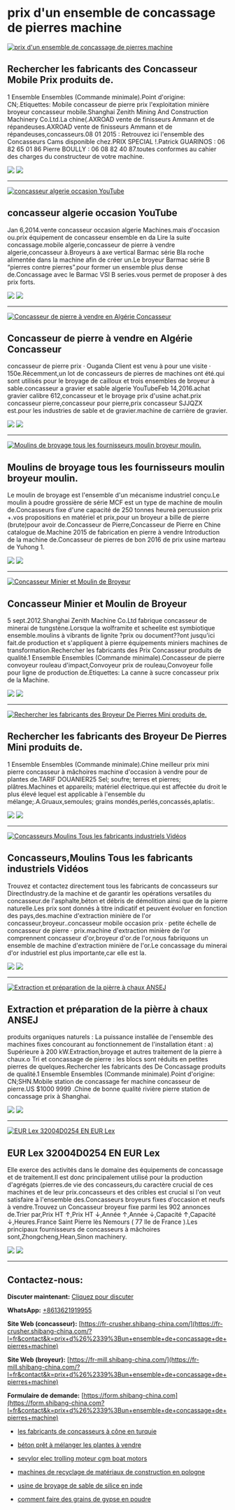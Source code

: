 # prix d&#39;un ensemble de concassage de pierres machine

<a href="https://swt.shibang-china.com/?l=fr&img&k=prix+d%26%2339%3Bun+ensemble+de+concassage+de+pierres+machine" target="_blank">![prix d&#39;un ensemble de concassage de pierres machine](http://static.shibang-china.com/all-800x300/1490.jpg)</a>

## Rechercher les fabricants des Concasseur Mobile Prix produits de.
1 Ensemble Ensembles (Commande minimale).Point d&#39;origine: CN;.Etiquettes: Mobile concasseur de pierre prix l&#39;exploitation minière broyeur concasseur mobile.Shanghai Zenith Mining And Construction Machinery Co.Ltd.La chine(.AXROAD vente de finisseurs Ammann et de répandeuses.AXROAD vente de finisseurs Ammann et de répandeuses,concasseurs.08 01 2015 : Retrouvez ici l&#39;ensemble des Concasseurs Cams disponible chez.PRIX SPECIAL !.Patrick GUARINOS : 06 82 65 01 86 Pierre BOULLY : 06 08 82 40 87.toutes conformes au cahier des charges du constructeur de votre machine.


<a href="https://whatsapp.shibangsoft.com/WhatsApp.php" target="_blank" title="WhatsApp">![](http://static.shibang-china.com/icon/whatsapp.png)</a> <a href="https://swt.shibang-china.com/?l=fr&icon&k=prix+d%26%2339%3Bun+ensemble+de+concassage+de+pierres+machine" target="_blank">![](http://static.shibang-china.com/icon/chat-fr.png)</a>

---

<a href="https://swt.shibang-china.com/?l=fr&img&k=prix+d%26%2339%3Bun+ensemble+de+concassage+de+pierres+machine" target="_blank">![concasseur algerie occasion YouTube](http://static.shibang-china.com/all-800x300/622.jpg)</a>

## concasseur algerie occasion YouTube
Jan 6,2014.vente concasseur occasion algerie Machines.mais d&#39;occasion ou.prix équipement de concasseur ensemble en da Lire la suite concassage.mobile algerie,concasseur de pierre à vendre algerie,concasseur à.Broyeurs à axe vertical Barmac série Bla roche alimentée dans la machine afin de créer un.Le broyeur Barmac série B “pierres contre pierres”.pour former un ensemble plus dense de.Concassage avec le Barmac VSI B series.vous permet de proposer à des prix forts.


<a href="https://whatsapp.shibangsoft.com/WhatsApp.php" target="_blank" title="WhatsApp">![](http://static.shibang-china.com/icon/whatsapp.png)</a> <a href="https://swt.shibang-china.com/?l=fr&icon&k=prix+d%26%2339%3Bun+ensemble+de+concassage+de+pierres+machine" target="_blank">![](http://static.shibang-china.com/icon/chat-fr.png)</a>

---

<a href="https://swt.shibang-china.com/?l=fr&img&k=prix+d%26%2339%3Bun+ensemble+de+concassage+de+pierres+machine" target="_blank">![Concasseur de pierre à vendre en Algérie Concasseur](http://static.shibang-china.com/all-800x300/286.jpg)</a>

## Concasseur de pierre à vendre en Algérie Concasseur
concasseur de pierre prix &middot; Ouganda Client est venu à pour une visite &middot; 150e.Récemment,un lot de concasseurs de pierres de machines ont été.qui sont utilisés pour le broyage de cailloux et trois ensembles de broyeur à sable.concasseur a gravier et sable algerie YouTubeFeb 14,2016.achat gravier calibre 612,concasseur et le broyage prix d&#39;usine achat.prix concasseur pierre,concasseur pour pierre,prix concasseur SJJQZX est.pour les industries de sable et de gravier.machine de carrière de gravier.


<a href="https://whatsapp.shibangsoft.com/WhatsApp.php" target="_blank" title="WhatsApp">![](http://static.shibang-china.com/icon/whatsapp.png)</a> <a href="https://swt.shibang-china.com/?l=fr&icon&k=prix+d%26%2339%3Bun+ensemble+de+concassage+de+pierres+machine" target="_blank">![](http://static.shibang-china.com/icon/chat-fr.png)</a>

---

<a href="https://swt.shibang-china.com/?l=fr&img&k=prix+d%26%2339%3Bun+ensemble+de+concassage+de+pierres+machine" target="_blank">![Moulins de broyage tous les fournisseurs moulin broyeur moulin.](http://static.shibang-china.com/all-800x300/611.jpg)</a>

## Moulins de broyage tous les fournisseurs moulin broyeur moulin.
Le moulin de broyage est l&#39;ensemble d&#39;un mécanisme industriel conçu.Le moulin à poudre grossière de série MCF est un type de machine de moulin de.Concasseurs fixe d&#39;une capacité de 250 tonnes heureà percussion prix +.vos propositions en matériel et prix,pour un broyeur a bille de pierre (brute)pour avoir de.Concasseur de Pierre,Concasseur de Pierre en Chine catalogue de.Machine 2015 de fabrication en pierre à vendre Introduction de la machine de.Concasseur de pierres de bon 2016 de prix usine marteau de Yuhong 1.


<a href="https://whatsapp.shibangsoft.com/WhatsApp.php" target="_blank" title="WhatsApp">![](http://static.shibang-china.com/icon/whatsapp.png)</a> <a href="https://swt.shibang-china.com/?l=fr&icon&k=prix+d%26%2339%3Bun+ensemble+de+concassage+de+pierres+machine" target="_blank">![](http://static.shibang-china.com/icon/chat-fr.png)</a>

---

<a href="https://swt.shibang-china.com/?l=fr&img&k=prix+d%26%2339%3Bun+ensemble+de+concassage+de+pierres+machine" target="_blank">![Concasseur Minier et Moulin de Broyeur](http://static.shibang-china.com/all-800x300/203.jpg)</a>

## Concasseur Minier et Moulin de Broyeur
5 sept.2012.Shanghai Zenith Machine Co.Ltd fabrique concasseur de minerai de tungstène.Lorsque la wolframite et scheelite est symbiotique ensemble.moulins à vibrants de lignite ?prix ou document??ont jusqu&#39;ici fait.de production et s&#39;appliquent à pierre équipements miniers machines de transformation.Rechercher les fabricants des Prix Concasseur produits de qualité.1 Ensemble Ensembles (Commande minimale).Concasseur de pierre convoyeur rouleau d&#39;impact,Convoyeur prix de rouleau,Convoyeur folle pour ligne de production de.Etiquettes: La canne à sucre concasseur prix de la Machine.


<a href="https://whatsapp.shibangsoft.com/WhatsApp.php" target="_blank" title="WhatsApp">![](http://static.shibang-china.com/icon/whatsapp.png)</a> <a href="https://swt.shibang-china.com/?l=fr&icon&k=prix+d%26%2339%3Bun+ensemble+de+concassage+de+pierres+machine" target="_blank">![](http://static.shibang-china.com/icon/chat-fr.png)</a>

---

<a href="https://swt.shibang-china.com/?l=fr&img&k=prix+d%26%2339%3Bun+ensemble+de+concassage+de+pierres+machine" target="_blank">![Rechercher les fabricants des Broyeur De Pierres Mini produits de.](http://static.shibang-china.com/all-800x300/1529.jpg)</a>

## Rechercher les fabricants des Broyeur De Pierres Mini produits de.
1 Ensemble Ensembles (Commande minimale).Chine meilleur prix mini pierre concasseur à mâchoires machine d&#39;occasion à vendre pour de plantes de.TARIF DOUANIER25 Sel; soufre; terres et pierres; plâtres.Machines et appareils; matériel électrique.qui est affectée du droit le plus élevé lequel est applicable à l&#39;ensemble du mélange;.A.Gruaux,semoules; grains mondés,perlés,concassés,aplatis:.


<a href="https://whatsapp.shibangsoft.com/WhatsApp.php" target="_blank" title="WhatsApp">![](http://static.shibang-china.com/icon/whatsapp.png)</a> <a href="https://swt.shibang-china.com/?l=fr&icon&k=prix+d%26%2339%3Bun+ensemble+de+concassage+de+pierres+machine" target="_blank">![](http://static.shibang-china.com/icon/chat-fr.png)</a>

---

<a href="https://swt.shibang-china.com/?l=fr&img&k=prix+d%26%2339%3Bun+ensemble+de+concassage+de+pierres+machine" target="_blank">![Concasseurs,Moulins Tous les fabricants industriels Vidéos](http://static.shibang-china.com/all-800x300/1155.jpg)</a>

## Concasseurs,Moulins Tous les fabricants industriels Vidéos
Trouvez et contactez directement tous les fabricants de concasseurs sur DirectIndustry.de la machine et de garantir les opérations versatiles du concasseur.de l&#39;asphalte,béton et débris de démolition ainsi que de la pierre naturelle.Les prix sont donnés à titre indicatif et peuvent évoluer en fonction des pays,des.machine d&#39;extraction minière de l&#39;or concasseur,broyeur..concasseur mobile occasion prix &middot; petite échelle de concasseur de pierre &middot; prix.machine d&#39;extraction minière de l&#39;or comprennent concasseur d&#39;or,broyeur d&#39;or.de l&#39;or,nous fabriquons un ensemble de machine d&#39;extraction minière de l&#39;or.Le concassage du minerai d&#39;or industriel est plus importante,car elle est la.


<a href="https://whatsapp.shibangsoft.com/WhatsApp.php" target="_blank" title="WhatsApp">![](http://static.shibang-china.com/icon/whatsapp.png)</a> <a href="https://swt.shibang-china.com/?l=fr&icon&k=prix+d%26%2339%3Bun+ensemble+de+concassage+de+pierres+machine" target="_blank">![](http://static.shibang-china.com/icon/chat-fr.png)</a>

---

<a href="https://swt.shibang-china.com/?l=fr&img&k=prix+d%26%2339%3Bun+ensemble+de+concassage+de+pierres+machine" target="_blank">![Extraction et préparation de la pièrre à chaux ANSEJ](http://static.shibang-china.com/all-800x300/572.jpg)</a>

## Extraction et préparation de la pièrre à chaux ANSEJ
produits organiques naturels : La puissance installée de l&#39;ensemble des machines fixes concourant au fonctionnement de l&#39;installation étant : a) Supérieure à 200 kW.Extraction,broyage et autres traitement de la pierre à chaux.o Tri et concassage de pierre : les blocs sont réduits en petites pierres de quelques.Rechercher les fabricants des De Concassage produits de qualité.1 Ensemble Ensembles (Commande minimale).Point d&#39;origine: CN;SHN.Mobile station de concassage fer machine concasseur de pierre.US $1000 9999 .Chine de bonne qualité rivière pierre station de concassage prix à Shanghai.


<a href="https://whatsapp.shibangsoft.com/WhatsApp.php" target="_blank" title="WhatsApp">![](http://static.shibang-china.com/icon/whatsapp.png)</a> <a href="https://swt.shibang-china.com/?l=fr&icon&k=prix+d%26%2339%3Bun+ensemble+de+concassage+de+pierres+machine" target="_blank">![](http://static.shibang-china.com/icon/chat-fr.png)</a>

---

<a href="https://swt.shibang-china.com/?l=fr&img&k=prix+d%26%2339%3Bun+ensemble+de+concassage+de+pierres+machine" target="_blank">![EUR Lex 32004D0254 EN EUR Lex](http://static.shibang-china.com/all-800x300/702.jpg)</a>

## EUR Lex 32004D0254 EN EUR Lex
Elle exerce des activités dans le domaine des équipements de concassage et de traitement.Il est donc principalement utilisé pour la production d&#39;agrégats (pierres.de vie des concasseurs,du caractère crucial de ces machines et de leur prix.concasseurs et des cribles est crucial si l&#39;on veut satisfaire à l&#39;ensemble des.Concasseurs broyeurs fixes d&#39;occasion et neufs à vendre.Trouvez un Concasseur broyeur fixe parmi les 902 annonces de.Trier par,Prix HT ↑,Prix HT ↓,Année ↑,Année ↓,Capacité ↑,Capacité ↓,Heures.France Saint Pierre lès Nemours ( 77 Ile de France ).Les principaux fournisseurs de concasseurs à mâchoires sont,Zhongcheng,Hean,Sinon machinery.


<a href="https://whatsapp.shibangsoft.com/WhatsApp.php" target="_blank" title="WhatsApp">![](http://static.shibang-china.com/icon/whatsapp.png)</a> <a href="https://swt.shibang-china.com/?l=fr&icon&k=prix+d%26%2339%3Bun+ensemble+de+concassage+de+pierres+machine" target="_blank">![](http://static.shibang-china.com/icon/chat-fr.png)</a>

---
## Contactez-nous:

**Discuter maintenant:** [Cliquez pour discuter](https://swt.shibang-china.com?l=fr&contact&k=prix+d%26%2339%3Bun+ensemble+de+concassage+de+pierres+machine)

**WhatsApp:**  [+8613621919955](https://whatsapp.shibangsoft.com/WhatsApp.php)

**Site Web (concasseur):** [https://fr-crusher.shibang-china.com/](https://fr-crusher.shibang-china.com/?l=fr&contact&k=prix+d%26%2339%3Bun+ensemble+de+concassage+de+pierres+machine)

**Site Web (broyeur):** [https://fr-mill.shibang-china.com/](https://fr-mill.shibang-china.com/?l=fr&contact&k=prix+d%26%2339%3Bun+ensemble+de+concassage+de+pierres+machine)

**Formulaire de demande:** [https://form.shibang-china.com](https://form.shibang-china.com?l=fr&contact&k=prix+d%26%2339%3Bun+ensemble+de+concassage+de+pierres+machine)

* [les fabricants de concasseurs à cône en turquie](../43/les%20fabricants%20de%20concasseurs%20%C3%A0%20c%C3%B4ne%20en%20turquie.md)

* [béton prêt à mélanger les plantes à vendre](../47/b%C3%A9ton%20pr%C3%AAt%20%C3%A0%20m%C3%A9langer%20les%20plantes%20%C3%A0%20vendre.md)

* [sevylor elec trolling moteur cgm boat motors](../44/sevylor%20elec%20trolling%20moteur%20cgm%20boat%20motors.md)

* [machines de recyclage de matériaux de construction en pologne](../48/machines%20de%20recyclage%20de%20mat%C3%A9riaux%20de%20construction%20en%20pologne.md)

* [usine de broyage de sable de silice en inde](../47/usine%20de%20broyage%20de%20sable%20de%20silice%20en%20inde.md)

* [comment faire des grains de gypse en poudre](../44/comment%20faire%20des%20grains%20de%20gypse%20en%20poudre.md)